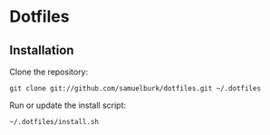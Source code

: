 # Dotfiles

## Installation

Clone the repository:

    git clone git://github.com/samuelburk/dotfiles.git ~/.dotfiles

Run or update the install script:

    ~/.dotfiles/install.sh

